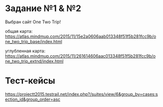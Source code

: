 # Задание №1 & №2
Выбран сайт One Two Trip!

общая карта: https://atlas.mindmup.com/2015/11/15e2a0606aab013348f51f5b281fcc9b/one_two_trip_base/index.html

углубленная карта: https://atlas.mindmup.com/2015/11/261614606aac013348f51f5b281fcc9b/one_two_trip_extnd/index.html

# Тест-кейсы

https://projectt2015.testrail.net/index.php?/suites/view/6&group_by=cases:section_id&group_order=asc
